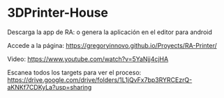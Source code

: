 # 3DPrinter-House

Descarga la app de RA:
o genera la aplicación en el editor para android

Accede a la página: https://gregoryinnovo.github.io/Proyects/RA-Printer/

Video: https://www.youtube.com/watch?v=5YaNjj4cjHA

Escanea todos los targets para ver el proceso: https://drive.google.com/drive/folders/1L1jQvFx7bp3RYRCEzrQ-aKNKf7CDKyLa?usp=sharing
